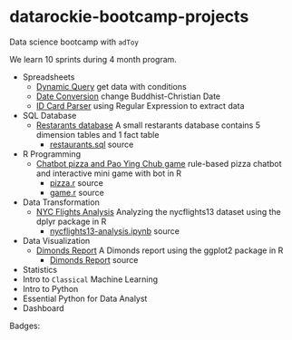 # datarockie-bootcamp-projects

Data science bootcamp with `adToy`

We learn 10 sprints during 4 month program.

- Spreadsheets
  - [Dynamic Query](https://docs.google.com/spreadsheets/d/1V8t3j6Nt2un45pFngGTcg_5G0NgducTSqyT-y1gDhEo/edit#gid=1981431105) get data with conditions
  - [Date Conversion](https://docs.google.com/spreadsheets/d/1V8t3j6Nt2un45pFngGTcg_5G0NgducTSqyT-y1gDhEo/edit#gid=1656509133) change Buddhist-Christian Date
  - [ID Card Parser](https://docs.google.com/spreadsheets/d/1V8t3j6Nt2un45pFngGTcg_5G0NgducTSqyT-y1gDhEo/edit#gid=2014543270) using Regular Expression to extract data
- SQL Database
  - [Restarants database](https://replit.com/@KaewT/SQLhomeworkbatch6#main.sql) A small restarants database contains 5 dimension tables and 1 fact table
    - [restaurants.sql](sql/restaurants.sql) source
- R Programming
  - [Chatbot pizza and Pao Ying Chub game](https://replit.com/@KaewT/Batch06ChatbotPizzaAndPaoYingChub#main.r) rule-based pizza chatbot and interactive mini game with bot in R
    - [pizza.r](r/pizza.r) source
    - [game.r](r/game.r) source
- Data Transformation
  - [NYC Flights Analysis](https://datalore.jetbrains.com/view/notebook/L3LRtfSLFgXlupOhmupciF) Analyzing the nycflights13 dataset using the dplyr package in R
    - [nycflights13-analysis.ipynb](data-transformation/nycflights13-analysis.ipynb) source
- Data Visualization
  - [Dimonds Report](data-visualization/data-viz-assignment.pdf) A Dimonds report using the ggplot2 package in R
    - [Dimonds Report](data-visualization/data-viz-assignment.Rmd) source
- Statistics
- Intro to `Classical` Machine Learning
- Intro to Python
- Essential Python for Data Analyst
- Dashboard

Badges:
